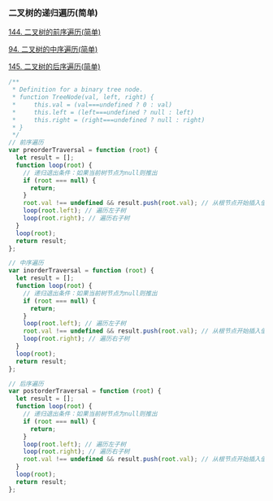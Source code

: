 ### 二叉树的递归遍历(简单)

[144. 二叉树的前序遍历(简单)](https://leetcode-cn.com/problems/binary-tree-preorder-traversal/)

[94. 二叉树的中序遍历(简单)](https://leetcode-cn.com/problems/binary-tree-inorder-traversal/)

[145. 二叉树的后序遍历(简单)](https://leetcode-cn.com/problems/binary-tree-postorder-traversal/submissions/)

```js
/**
 * Definition for a binary tree node.
 * function TreeNode(val, left, right) {
 *     this.val = (val===undefined ? 0 : val)
 *     this.left = (left===undefined ? null : left)
 *     this.right = (right===undefined ? null : right)
 * }
 */
// 前序遍历
var preorderTraversal = function (root) {
  let result = [];
  function loop(root) {
    // 递归退出条件：如果当前树节点为null则推出
    if (root === null) {
      return;
    }
    root.val !== undefined && result.push(root.val); // 从根节点开始插入值
    loop(root.left); // 遍历左子树
    loop(root.right); // 遍历右子树
  }
  loop(root);
  return result;
};

// 中序遍历
var inorderTraversal = function (root) {
  let result = [];
  function loop(root) {
    // 递归退出条件：如果当前树节点为null则推出
    if (root === null) {
      return;
    }
    loop(root.left); // 遍历左子树
    root.val !== undefined && result.push(root.val); // 从根节点开始插入值
    loop(root.right); // 遍历右子树
  }
  loop(root);
  return result;
};

// 后序遍历
var postorderTraversal = function (root) {
  let result = [];
  function loop(root) {
    // 递归退出条件：如果当前树节点为null则推出
    if (root === null) {
      return;
    }
    loop(root.left); // 遍历左子树
    loop(root.right); // 遍历右子树
    root.val !== undefined && result.push(root.val); // 从根节点开始插入值
  }
  loop(root);
  return result;
};
```
